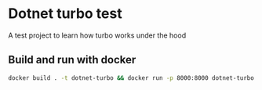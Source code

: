 # Dotnet turbo test

A test project to learn how turbo works under the hood

## Build and run with docker

```sh
docker build . -t dotnet-turbo && docker run -p 8000:8000 dotnet-turbo
```
